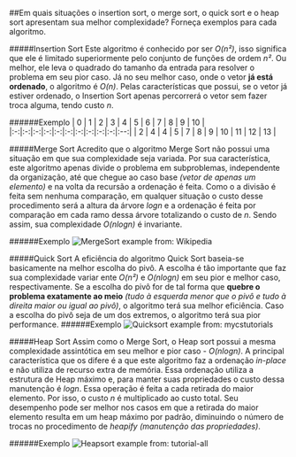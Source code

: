 ##Em quais situações o insertion sort, o merge sort, o quick sort e o heap sort apresentam sua melhor complexidade? Forneça exemplos para cada algoritmo.

#####Insertion Sort
Este algoritmo é conhecido por ser _O(n²)_, isso significa que ele é limitado superiormente pelo conjunto de funções de ordem _n²_. Ou melhor, ele leva o quadrado do tamanho da entrada para resolver o problema em seu pior caso. Já no seu melhor caso, onde o vetor **já está ordenado**, o algoritmo é _O(n)_. Pelas características que possui, se o vetor já estiver ordenado, o Insertion Sort apenas percorrerá o vetor sem fazer troca alguma, tendo custo _n_.

######Exemplo
| 0 | 1 | 2 | 3 | 4 | 5 | 6 | 7 | 8 | 9 | 10 |
|:-:|:-:|:-:|:-:|:-:|:-:|:-:|:-:|:-:|:-:|:--:|
| 2 | 4 | 4 | 5 | 7 | 8 | 9 | 10 | 11 | 12 | 13 |

#####Merge Sort
Acredito que o algoritmo Merge Sort não possui uma situação em que sua complexidade seja variada. Por sua característica, este algoritmo apenas divide o problema em subproblemas, independente da organização, até que chegue ao caso base _(vetor de apenas um elemento)_ e na volta da recursão a ordenação é feita. Como o a divisão é feita sem nenhuma comparação, em qualquer situação o custo desse procedimento será a altura da árvore _logn_ e a ordenação é feita por comparação em cada ramo dessa árvore totalizando o custo de _n_. Sendo assim, sua complexidade _O(nlogn)_ é invariante.

######Exemplo
![MergeSort example from: Wikipedia](https://upload.wikimedia.org/wikipedia/commons/thumb/e/e6/Merge_sort_algorithm_diagram.svg/300px-Merge_sort_algorithm_diagram.svg.png)

#####Quick Sort
A eficiência do algoritmo Quick Sort baseia-se basicamente na melhor escolha do pivô. A escolha é tão importante que faz sua complexidade variar ente _O(n²)_ e _O(nlogn)_ em seu pior e melhor caso, respectivamente. Se a escolha do pivô for de tal forma que **quebre o problema exatamente ao meio** _(tudo à esquerda menor que o pivô e tudo à direita maior ou igual ao pivô)_, o algoritmo terá sua melhor eficiência. Caso a escolha do pivô seja de um dos extremos, o algoritmo terá sua pior performance.
######Exemplo
![Quicksort example from: mycstutorials](http://www.mycstutorials.com/articles/image?id=32)

#####Heap Sort
Assim como o Merge Sort, o Heap sort possui a mesma complexidade assintótica em seu melhor e pior caso - _O(nlogn)_. A principal característica que os difere é a que este algoritmo faz a ordenação _in-place_ e não utiliza de recurso extra de memória. Essa ordenação utiliza a estrutura de Heap máximo e, para manter suas propriedades o custo dessa manutenção é _logn_. Essa operação é feita a cada retirada do maior elemento. Por isso, o custo _n_ é multiplicado ao custo total. Seu desempenho pode ser melhor nos casos em que a retirada do maior elemento resulta em um heap máximo por padrão, diminuindo o número de trocas no procedimento de _heapify (manutenção das propriedades)_.

######Exemplo
![Heapsort example from: tutorial-all](http://tutorial-all.org/source/img/hinhminhhoa/algorithms/h1.png)


